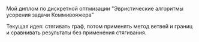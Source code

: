 Мой диплом по дискретной оптмизации "Эвристические алгоритмы усорения задачи Коммивояжера"

Текущая идея: стягивать граф, потом применять метод ветвей и границ и сравнивать результаты без применения стягивания.

